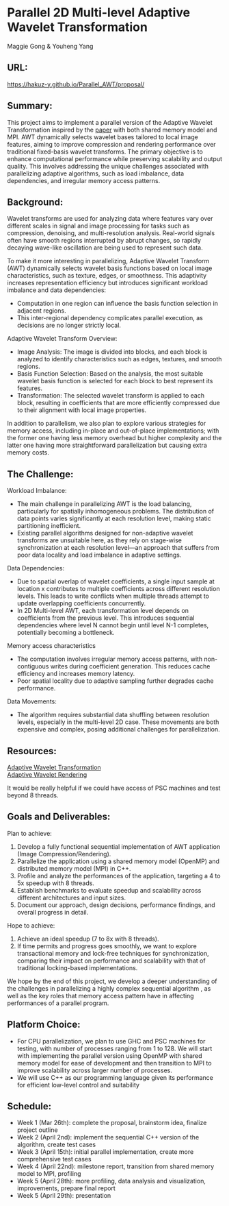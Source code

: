 # Parallel 2D Multi-level Adaptive Wavelet Transformation

Maggie Gong & Youheng Yang

## URL: 
https://hakuz-y.github.io/Parallel_AWT/proposal/

## Summary:

This project aims to implement a parallel version of the Adaptive Wavelet Transformation inspired by the [paper](https://apps.dtic.mil/sti/pdfs/ADA372394.pdf) with both shared memory model and MPI. AWT dynamically selects wavelet bases tailored to local image features, aiming to improve compression and rendering performance over traditional fixed-basis wavelet transforms. The primary objective is to enhance computational performance while preserving scalability and output quality. This involves addressing the unique challenges associated with parallelizing adaptive algorithms, such as load imbalance, data dependencies, and irregular memory access patterns.


## Background:

Wavelet transforms are used for analyzing data where features vary over different scales in signal and image processing for tasks such as compression, denoising, and multi-resolution analysis. Real-world signals often have smooth regions interrupted by abrupt changes, so rapidly decaying wave-like oscillation are being used to represent such data.

To make it more interesting in parallelizing, Adaptive Wavelet Transform (AWT) dynamically selects wavelet basis functions based on local image characteristics, such as texture, edges, or smoothness. This adaptivity increases representation efficiency but introduces significant workload imbalance and data dependencies:
- Computation in one region can influence the basis function selection in adjacent regions.
- This inter-regional dependency complicates parallel execution, as decisions are no longer strictly local.

Adaptive Wavelet Transform Overview:
- Image Analysis: The image is divided into blocks, and each block is analyzed to identify characteristics such as edges, textures, and smooth regions.​
- Basis Function Selection: Based on the analysis, the most suitable wavelet basis function is selected for each block to best represent its features.​
- Transformation: The selected wavelet transform is applied to each block, resulting in coefficients that are more efficiently compressed due to their alignment with local image properties.

In addition to parallelism, we also plan to explore various strategies for memory access, including in-place and out-of-place implementations; with the former one having less memory overhead but higher complexity and the latter one having more straightforward parallelization but causing extra memory costs.


## The Challenge:

Workload Imbalance:
- The main challenge in parallelizing AWT is the load balancing, particularly for spatially inhomogeneous problems. The distribution of data points varies significantly at each resolution level, making static partitioning inefficient.
- Existing parallel algorithms designed for non-adaptive wavelet transforms are unsuitable here, as they rely on stage-wise synchronization at each resolution level—an approach that suffers from poor data locality and load imbalance in adaptive settings.

Data Dependencies:
- Due to spatial overlap of wavelet coefficients, a single input sample at location x contributes to multiple coefficients across different resolution levels. This leads to write conflicts when multiple threads attempt to update overlapping coefficients concurrently.
- In 2D Multi-level AWT, each transformation level depends on coefficients from the previous level. This introduces sequential dependencies where level N cannot begin until level N-1 completes, potentially becoming a bottleneck.


Memory access characteristics
- The computation involves irregular memory access patterns, with non-contiguous writes during coefficient generation. This reduces cache efficiency and increases memory latency.
- Poor spatial locality due to adaptive sampling further degrades cache performance.

Data Movements:
- The algorithm requires substantial data shuffling between resolution levels, especially in the multi-level 2D case. These movements are both expensive and complex, posing additional challenges for parallelization.

## Resources:

[Adaptive Wavelet Transformation](https://www.cosy.sbg.ac.at/~rkutil/publication/Kutil00a.pdf) \
[Adaptive Wavelet Rendering](https://cseweb.ucsd.edu/~ravir/Overbeck2009AWR.pdf)

It would be really helpful if we could have access of PSC machines and test beyond 8 threads.


## Goals and Deliverables:

Plan to achieve:

1. Develop a fully functional sequential implementation of AWT application (Image Compression/Rendering).
2. Parallelize the application using a shared memory model (OpenMP) and distributed memory model (MPI) in C++.
3. Profile and analyze the performances of the application, targeting a 4 to 5x speedup with 8 threads.
4. Establish benchmarks to evaluate speedup and scalability across different architectures and input sizes.
5. Document our approach, design decisions, performance findings, and overall progress in detail.

Hope to achieve:

1. Achieve an ideal speedup (7 to 8x with 8 threads).
2. If time permits and progress goes smoothly, we want to explore transactional memory and lock-free techniques for synchronization, comparing their impact on performance and scalability with that of traditional locking-based implementations.

We hope by the end of this project, we develop a deeper understanding of the challenges in parallelizing a highly complex sequential algorithm , as well as the key roles that memory access pattern have in affecting performances of a parallel program.

## Platform Choice:

- For CPU parallelization, we plan to use GHC and PSC machines for testing, with number of processes ranging from 1 to 128. We will start with implementing the parallel version using OpenMP with shared memory model for ease of development and then transition to MPI to improve scalability across larger number of processes.
- We will use C++ as our programming language given its performance for efficient low-level control and suitability

## Schedule:

- Week 1 (Mar 26th): complete the proposal, brainstorm idea, finalize project outline
- Week 2 (April 2nd): implement the sequential C++ version of the algorithm, create test cases
- Week 3 (April 15th): initial parallel implementation, create more comprehensive test cases
- Week 4 (April 22nd): milestone report, transition from shared memory model to MPI, profiling
- Week 5 (April 28th): more profiling, data analysis and visualization, improvements, prepare final report
- Week 5 (April 29th): presentation